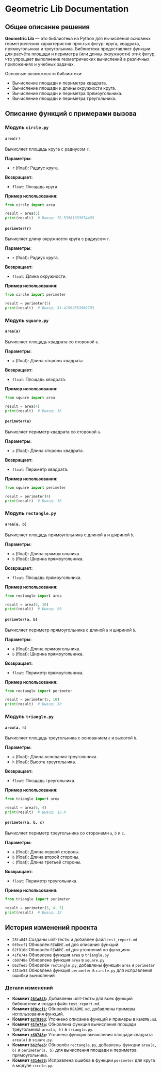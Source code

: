 # Geometric Lib Documentation

## Общее описание решения

**Geometric Lib** — это библиотека на Python для вычисления основных геометрических характеристик простых фигур: круга, квадрата, прямоугольника и треугольника. Библиотека предоставляет функции для расчёта площади и периметра (или длины окружности) этих фигур, что упрощает выполнение геометрических вычислений в различных приложениях и учебных задачах.

Основные возможности библиотеки:

- Вычисление площади и периметра квадрата.
- Вычисление площади и длины окружности круга.
- Вычисление площади и периметра прямоугольника.
- Вычисление площади и периметра треугольника.

## Описание функций с примерами вызова

### Модуль `circle.py`

#### `area(r)`

Вычисляет площадь круга с радиусом `r`.

**Параметры:**

- `r` (float): Радиус круга.

**Возвращает:**

- `float`: Площадь круга.

**Пример использования:**

```python
from circle import area

result = area(5)
print(result)  # Вывод: 78.53981633974483
```

#### `perimeter(r)`

Вычисляет длину окружности круга с радиусом `r`.

**Параметры:**

- `r` (float): Радиус круга.

**Возвращает:**

- `float`: Длина окружности.

**Пример использования:**

```python
from circle import perimeter

result = perimeter(5)
print(result)  # Вывод: 31.41592653589793
```

### Модуль `square.py`

#### `area(a)`

Вычисляет площадь квадрата со стороной `a`.

**Параметры:**

- `a` (float): Длина стороны квадрата.

**Возвращает:**

- `float`: Площадь квадрата.

**Пример использования:**

```python
from square import area

result = area(4)
print(result)  # Вывод: 16
```

#### `perimeter(a)`

Вычисляет периметр квадрата со стороной `a`.

**Параметры:**

- `a` (float): Длина стороны квадрата.

**Возвращает:**

- `float`: Периметр квадрата.

**Пример использования:**

```python
from square import perimeter

result = perimeter(4)
print(result)  # Вывод: 16
```

### Модуль `rectangle.py`

#### `area(a, b)`

Вычисляет площадь прямоугольника с длиной `a` и шириной `b`.

**Параметры:**

- `a` (float): Длина прямоугольника.
- `b` (float): Ширина прямоугольника.

**Возвращает:**

- `float`: Площадь прямоугольника.

**Пример использования:**

```python
from rectangle import area

result = area(5, 10)
print(result)  # Вывод: 50
```

#### `perimeter(a, b)`

Вычисляет периметр прямоугольника с длиной `a` и шириной `b`.

**Параметры:**

- `a` (float): Длина прямоугольника.
- `b` (float): Ширина прямоугольника.

**Возвращает:**

- `float`: Периметр прямоугольника.

**Пример использования:**

```python
from rectangle import perimeter

result = perimeter(5, 10)
print(result)  # Вывод: 30
```

### Модуль `triangle.py`

#### `area(a, h)`

Вычисляет площадь треугольника с основанием `a` и высотой `h`.

**Параметры:**

- `a` (float): Длина основания треугольника.
- `h` (float): Высота треугольника.

**Возвращает:**

- `float`: Площадь треугольника.

**Пример использования:**

```python
from triangle import area

result = area(6, 4)
print(result)  # Вывод: 12.0
```

#### `perimeter(a, b, c)`

Вычисляет периметр треугольника со сторонами `a`, `b` и `c`.

**Параметры:**

- `a` (float): Длина первой стороны.
- `b` (float): Длина второй стороны.
- `c` (float): Длина третьей стороны.

**Возвращает:**

- `float`: Периметр треугольника.

**Пример использования:**

```python
from triangle import perimeter

result = perimeter(3, 4, 5)
print(result)  # Вывод: 12
```

## История изменений проекта

- `28fa843` Созданы unit-тесты и добавлен файл `test_report.md`
- `0f0ccf1` Обновлён `README.md` для описания функций
- `62f810d` Обновлён `README.md` для уточнений по функциям
- `41fe74a` Обновлена функция `area` в `triangle.py`
- `c60748e` Обновлена функция `area` в `square.py`
- `b62fee5` Обновлён `rectangle.py`, добавлены функции `area` и `perimeter`
- `4314e53` Обновлена функция `perimeter` в `circle.py` для исправления ошибки вычислений

### Детали изменений

- **Коммит [`28fa843`](https://github.com/Mentigen/geometric_lib/commit/28fa843d1339f0e90f23cb081731cd82c71e2779):** Добавлены unit-тесты для всех функций библиотеки и создан файл `test_report.md`.
- **Коммит [`0f0ccf1`](https://github.com/Mentigen/geometric_lib/commit/0f0ccf11b6d501f6c7f861c61a2dc6805f0a4eb4):** Обновлён `README.md`, добавлены примеры использования функций.
- **Коммит [`62f810d`](https://github.com/Mentigen/geometric_lib/commit/62f810d74efddd466a272a56d89ecb6cf7b33400):** Уточнено описание функций и примеры в `README.md`.
- **Коммит [`41fe74a`](https://github.com/Mentigen/geometric_lib/commit/41fe74ab8d627b27024ef6bc4c3e6b388763e177):** Обновлена функция вычисления площади треугольника `area(a, h)` в `triangle.py`.
- **Коммит [`c60748e`](https://github.com/Mentigen/geometric_lib/commit/c60748e97d3c97f1819427dff9e4ddeeb868df4e):** Уточнена функция вычисления площади квадрата `area(a)` в `square.py`.
- **Коммит [`b62fee5`](https://github.com/Mentigen/geometric_lib/commit/b62fee5cd04ab0a57f3d49a3e6426cf9f531836e):** Обновлён `rectangle.py`, добавлены функции `area(a, b)` и `perimeter(a, b)` для вычисления площади и периметра прямоугольника.
- **Коммит [`4314e53`](https://github.com/Mentigen/geometric_lib/commit/4314e5358a33d2fce4222336fbdee62fc4fe00a3):** Исправлена ошибка в функции `perimeter` для круга в модуле `circle.py`.









